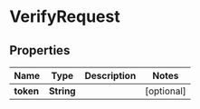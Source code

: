 

# VerifyRequest


## Properties

| Name | Type | Description | Notes |
|------------ | ------------- | ------------- | -------------|
|**token** | **String** |  |  [optional] |



